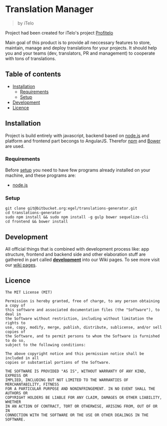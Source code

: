 # Translation Manager
> by iTelo

Project had been created for iTelo's project [Profitelo](http:///profitelo.pl)

Main goal of this product is to provide all neccessary features to store,
maintain, manage and deploy translations for your projects. It should help you
and your teams (dev, translators, PR and management) to cooperate with tons of
translations.


## Table of contents
* [Installation](#installation)
  * [Requirements](#requirements)
  * [Setup](#setup)
* [Development](#development)
* [Licence](#license)


## Installation
Project is build entirely with javascript, backend based on [node.js][node.js]
and platform and frontend part becongs to AngularJS.  Therefor
[npm](https://www.npmjs.com/) and [Bower](http://bower.io/) are used.

### Requirements
Before [setup](#setup) you need to have few programs already installed on your
machine, and these programs are:
- [node.js][node.js]

### Setup
```
git clone git@bitbucket.org:egel/translations-generator.git
cd translations-generator
sudo npm install && sudo npm install -g gulp bower sequelize-cli
cd frontend && bower install
```

## Development
All official things that is combined with development process like: app
structure, frontend and backend side and other elaboration stuff are gathered in
part called [**development**][wiki-development] into our Wiki pages. To see more
visit our [wiki pages][wiki].

## Licence
```
The MIT License (MIT)

Permission is hereby granted, free of charge, to any person obtaining a copy of
this software and associated documentation files (the "Software"), to deal in
the Software without restriction, including without limitation the rights to
use, copy, modify, merge, publish, distribute, sublicense, and/or sell copies of
the Software, and to permit persons to whom the Software is furnished to do so,
subject to the following conditions:

The above copyright notice and this permission notice shall be included in all
copies or substantial portions of the Software.

THE SOFTWARE IS PROVIDED "AS IS", WITHOUT WARRANTY OF ANY KIND, EXPRESS OR
IMPLIED, INCLUDING BUT NOT LIMITED TO THE WARRANTIES OF MERCHANTABILITY, FITNESS
FOR A PARTICULAR PURPOSE AND NONINFRINGEMENT. IN NO EVENT SHALL THE AUTHORS OR
COPYRIGHT HOLDERS BE LIABLE FOR ANY CLAIM, DAMAGES OR OTHER LIABILITY, WHETHER
IN AN ACTION OF CONTRACT, TORT OR OTHERWISE, ARISING FROM, OUT OF OR IN
CONNECTION WITH THE SOFTWARE OR THE USE OR OTHER DEALINGS IN THE SOFTWARE.
```


 [node.js]: https://nodejs.org
 [wiki]: https://bitbucket.org/egel/translations-manager/wiki/browse/
 [wiki-development]: https://bitbucket.org/egel/translations-manager/wiki/browse/
